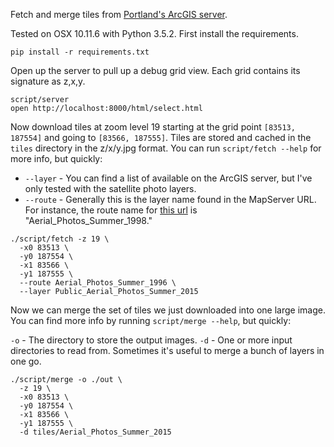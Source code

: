 Fetch and merge tiles from [Portland's ArcGIS server](https://www.portlandmaps.com/arcgis/rest/services/Public).

Tested on OSX 10.11.6 with Python 3.5.2. First install the requirements.

```
pip install -r requirements.txt
```

Open up the server to pull up a debug grid view.  Each grid contains its signature as z,x,y.  

```
script/server
open http://localhost:8000/html/select.html
```

Now download tiles at zoom level 19 starting at the grid point `[83513, 187554]` and going to `[83566, 187555]`.  Tiles are stored and cached in the `tiles` directory in the z/x/y.jpg format.  You can run `script/fetch --help` for more info, but quickly:

* `--layer` - You can find a list of available on the ArcGIS server, but I've only tested with the satellite photo layers.
* `--route` - Generally this is the layer name found in the MapServer URL.  For instance, the route name for [this url](https://www.portlandmaps.com/arcgis/rest/services/Public/Aerial_Photos_Summer_1998/MapServer) is "Aerial_Photos_Summer_1998."

```
./script/fetch -z 19 \
  -x0 83513 \
  -y0 187554 \
  -x1 83566 \
  -y1 187555 \
  --route Aerial_Photos_Summer_1996 \
  --layer Public_Aerial_Photos_Summer_2015
```

Now we can merge the set of tiles we just downloaded into one large image.  You can find more info by running `script/merge --help`, but quickly:

`-o` - The directory to store the output images.
`-d` - One or more input directories to read from.  Sometimes it's useful to merge a bunch of layers in one go.

```
./script/merge -o ./out \
  -z 19 \
  -x0 83513 \
  -y0 187554 \
  -x1 83566 \
  -y1 187555 \
  -d tiles/Aerial_Photos_Summer_2015
```
